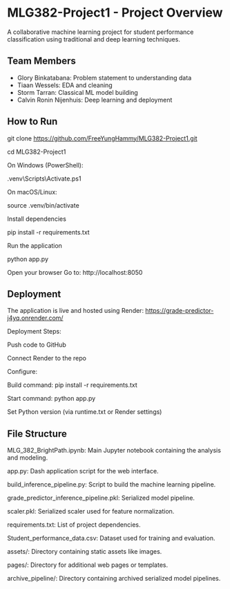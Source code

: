 # MLG382-Project1 - Project Overview
A collaborative machine learning project for student performance classification using traditional and deep learning techniques.

## Team Members
- Glory Binkatabana: Problem statement to understanding data
- Tiaan Wessels: EDA and cleaning
- Storm Tarran: Classical ML model building
- Calvin Ronin Nijenhuis: Deep learning and deployment

## How to Run

git clone https://github.com/FreeYungHammy/MLG382-Project1.git

cd MLG382-Project1

On Windows (PowerShell):

.venv\Scripts\Activate.ps1

On macOS/Linux:

source .venv/bin/activate

Install dependencies

pip install -r requirements.txt

Run the application

python app.py

Open your browser
Go to: http://localhost:8050

## Deployment
The application is live and hosted using Render: https://grade-predictor-j4yq.onrender.com/

Deployment Steps:

Push code to GitHub

Connect Render to the repo

Configure:

Build command: pip install -r requirements.txt

Start command: python app.py

Set Python version (via runtime.txt or Render settings)

## File Structure
MLG_382_BrightPath.ipynb: Main Jupyter notebook containing the analysis and modeling.

app.py: Dash application script for the web interface.

build_inference_pipeline.py: Script to build the machine learning pipeline.

grade_predictor_inference_pipeline.pkl: Serialized model pipeline.

scaler.pkl: Serialized scaler used for feature normalization.

requirements.txt: List of project dependencies.

Student_performance_data.csv: Dataset used for training and evaluation.

assets/: Directory containing static assets like images.

pages/: Directory for additional web pages or templates.​

archive_pipeline/: Directory containing archived serialized model pipelines.
